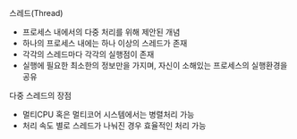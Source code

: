 스레드(Thread)

- 프로세스 내에서의 다중 처리를 위해 제안된 개념
- 하나의 프로세스 내에는 하나 이상의 스레드가 존재
- 각각의 스레드마다 각각의 실행점이 존재
- 실행에 필요한 최소한의 정보만을 가지며,
  자신이 소해있는 프로세스의 실행환경을 공유

다중 스레드의 장점

- 멀티CPU 혹은 멀티코어 시스템에서는 병렬처리 가능
- 처리 속도 별로 스레드가 나눠진 경우 효율적인 처리 가능
